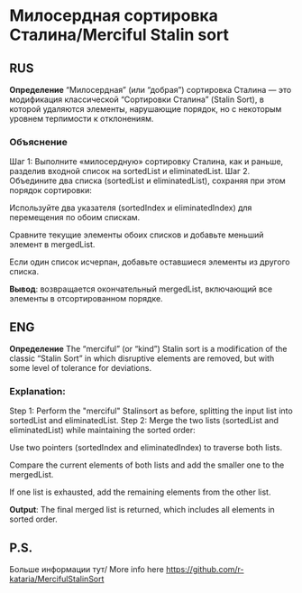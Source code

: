 # Милосердная сортировка Сталина/Merciful Stalin sort

## RUS
**Определение**
“Милосердная” (или “добрая”) сортировка Сталина — это модификация классической “Сортировки Сталина” (Stalin Sort), в которой удаляются элементы, нарушающие порядок, но с некоторым уровнем терпимости к отклонениям.

### Объяснение
Шаг 1: Выполните «милосердную» сортировку Сталина, как и раньше, разделив входной список на sortedList и eliminatedList.
Шаг 2. Объедините два списка (sortedList и eliminatedList), сохраняя при этом порядок сортировки:

Используйте два указателя (sortedIndex и eliminatedIndex) для перемещения по обоим спискам.

Сравните текущие элементы обоих списков и добавьте меньший элемент в mergedList.

Если один список исчерпан, добавьте оставшиеся элементы из другого списка.

**Вывод**: возвращается окончательный mergedList, включающий все элементы в отсортированном порядке.

## ENG
**Определение**
The “merciful” (or “kind”) Stalin sort is a modification of the classic “Stalin Sort” in which disruptive elements are removed, but with some level of tolerance for deviations.

### Explanation:
Step 1: Perform the "merciful" Stalinsort as before, splitting the input list into sortedList and eliminatedList.
Step 2: Merge the two lists (sortedList and eliminatedList) while maintaining the sorted order:

Use two pointers (sortedIndex and eliminatedIndex) to traverse both lists.

Compare the current elements of both lists and add the smaller one to the mergedList.

If one list is exhausted, add the remaining elements from the other list.

**Output**: The final merged list is returned, which includes all elements in sorted order.

## P.S.
Больше информации тут/ More info here
https://github.com/r-kataria/MercifulStalinSort
